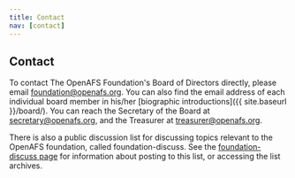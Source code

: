 ```yaml
---
title: Contact
nav: [contact]
---
```


## Contact ##

To contact The OpenAFS Foundation's Board of Directors directly, please email
<foundation@openafs.org>. You can also find the email address of each individual
board member in his/her [biographic introductions]({{ site.baseurl }}/board/).
You can reach the Secretary of the Board at <secretary@openafs.org>, and the
Treasurer at <treasurer@openafs.org>.

There is also a public discussion list for discussing topics relevant to the
OpenAFS foundation, called foundation-discuss. See the [foundation-discuss
page](http://lists.openafs.org/mailman/listinfo/foundation-discuss) for
information about posting to this list, or accessing the list archives.
